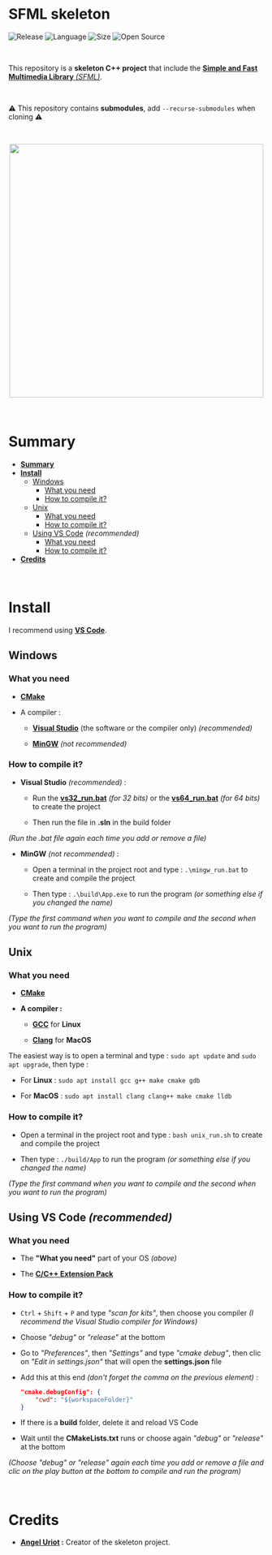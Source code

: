 # SFML skeleton

![Release](https://img.shields.io/badge/Release-v1.0-blueviolet)
![Language](https://img.shields.io/badge/Language-C%2B%2B-0052cf)
![Size](https://img.shields.io/badge/Size-194Mo-f12222)
![Open Source](https://badges.frapsoft.com/os/v2/open-source.svg?v=103)

<br>

This repository is a **skeleton C++ project** that include the [**Simple and Fast Multimedia Library** *(SFML)*](https://www.sfml-dev.org/).

<br/>

⚠️ This repository contains **submodules**, add `--recurse-submodules` when cloning ⚠️

<br>

<p align="center">
	<img src="https://upload.wikimedia.org/wikipedia/commons/b/bf/SFML2.svg" width="500">
</p>

<br>

# Summary

* **[Summary](#summary)**
* **[Install](#install)**
	* [Windows](#windows)
		* [What you need](#what-you-need)
		* [How to compile it?](#how-to-compile-it)
	* [Unix](#unix)
		* [What you need](#what-you-need-1)
		* [How to compile it?](#how-to-compile-it-1)
	* [Using VS Code](#using-vs-code-recommended) *(recommended)*
		* [What you need](#what-you-need-2)
		* [How to compile it?](#how-to-compile-it-2)
* **[Credits](#credits)**

<br>

# Install

I recommend using **[VS Code](#using-vs-code-recommended)**.

## Windows

### What you need

* **[CMake](https://cmake.org/)**

* A compiler :

	* **[Visual Studio](https://visualstudio.microsoft.com/)** (the software or the compiler only) *(recommended)*

	* **[MinGW](https://www.mingw-w64.org/)** *(not recommended)*

### How to compile it?

* **Visual Studio** *(recommended)* :

	* Run the **[vs32_run.bat](https://github.com/angeluriot/SFML_skeleton/blob/master/vs32_run.bat)** *(for 32 bits)* or the **[vs64_run.bat](https://github.com/angeluriot/SFML_skeleton/blob/master/vs64_run.bat)** *(for 64 bits)* to create the project

	* Then run the file in **.sln** in the build folder

*(Run the .bat file again each time you add or remove a file)*

* **MinGW** *(not recommended)* :

	* Open a terminal in the project root and type : `.\mingw_run.bat` to create and compile the project

	* Then type : `.\build\App.exe` to run the program *(or something else if you changed the name)*

*(Type the first command when you want to compile and the second when you want to run the program)*

## Unix

### What you need

* **[CMake](https://cmake.org/)**

* **A compiler :**

	* **[GCC](https://gcc.gnu.org/)** for **Linux**

	* **[Clang](https://clang.llvm.org/)** for **MacOS**

The easiest way is to open a terminal and type : `sudo apt update` and `sudo apt upgrade`, then type :

* For **Linux** : `sudo apt install gcc g++ make cmake gdb`

* For **MacOS** : `sudo apt install clang clang++ make cmake lldb`

### How to compile it?

* Open a terminal in the project root and type : `bash unix_run.sh` to create and compile the project

* Then type : `./build/App` to run the program *(or something else if you changed the name)*

*(Type the first command when you want to compile and the second when you want to run the program)*

## Using VS Code *(recommended)*

### What you need

* The **"What you need"** part of your OS *(above)*

* The **[C/C++ Extension Pack](https://marketplace.visualstudio.com/items?itemName=ms-vscode.cpptools-extension-pack)**

### How to compile it?

* `Ctrl` + `Shift` + `P` and type *"scan for kits"*, then choose you compiler *(I recommend the Visual Studio compiler for Windows)*

* Choose *"debug"* or *"release"* at the bottom

* Go to *"Preferences"*, then *"Settings"* and type *"cmake debug"*, then clic on *"Edit in settings.json"* that will open the **settings.json** file

* Add this at this end *(don't forget the comma on the previous element)* :
	```json
	"cmake.debugConfig": {
		"cwd": "${workspaceFolder}"
	}
	```

* If there is a **build** folder, delete it and reload VS Code

* Wait until the **CMakeLists.txt** runs or choose again *"debug"* or *"release"* at the bottom

*(Choose "debug" or "release" again each time you add or remove a file and clic on the play button at the bottom to compile and run the program)*

<br>

# Credits

* **[Angel Uriot](https://github.com/angeluriot) :** Creator of the skeleton project.
